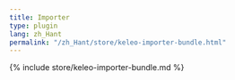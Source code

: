 ```yaml
---
title: Importer
type: plugin
lang: zh_Hant
permalink: "/zh_Hant/store/keleo-importer-bundle.html" 
---
```


{% include store/keleo-importer-bundle.md %}
